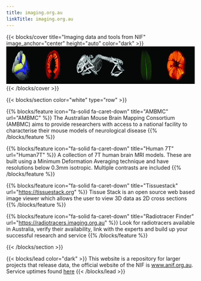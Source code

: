 ```yaml
---
title: imaging.org.au
linkTitle: imaging.org.au
---
```


{{< blocks/cover title="Imaging data and tools from NIF" image_anchor="center" height="auto" color="dark" >}}
<img src = "front-page-images.jpg" style="height:100px;" alt="front-page-images" />
{{< /blocks/cover >}}

{{< blocks/section color="white" type="row" >}}

{{% blocks/feature icon="fa-solid fa-caret-down" title="AMBMC" url="AMBMC" %}}
The Australian Mouse Brain Mapping Consortium (AMBMC) aims to provide researchers with access to a national facility to characterise their mouse models of neurological disease
{{% /blocks/feature %}}

{{% blocks/feature icon="fa-solid fa-caret-down" title="Human 7T" url="Human7T" %}}
A collection of 7T human brain MRI models. These are built using a Minimum Deformation Averaging technique and have resolutions below 0.3mm isotropic. Multiple contrasts are included
{{% /blocks/feature %}}

{{% blocks/feature icon="fa-solid fa-caret-down" title="Tissuestack" url="https://tissuestack.org" %}}
Tissue Stack is an open source web based image viewer which allows the user to 
view 3D data as 2D cross sections
{{% /blocks/feature %}}

{{% blocks/feature icon="fa-solid fa-caret-down" title="Radiotracer Finder" url="https://radiotracers.imaging.org.au" %}}
Look for radiotracers available in Australia, verify their availability, link with the experts and build up your successful research and service
{{% /blocks/feature %}}

{{< /blocks/section >}}

{{< blocks/lead color="dark" >}}
This website is a repository for larger projects that release data, the official website of the NIF is <a href="https://www.anif.org.au">www.anif.org.au</a>. Service uptimes found <a href="https://stats.uptimerobot.com/vr719fE3jY">here</a>
{{< /blocks/lead >}}

<!--
{{< blocks/section color="primary" >}}
The NIF site for imaging data

The Australian National Imaging Facility (NIF) is a $130 million project that provides state-of-the-art imaging capability of animals, plants, and materials for the Australian research community. NIF’s grid of imaging facilities spreads across Australia, aiming to provide a range of leading-edge imaging instrumentation and expertise in the optimal use of imaging technology to the Australian research community.

Established in 2007, NIF is one of the four initiative projects implemented by the Australian Government, under the National Collaborative Research Infrastructure Strategy (NCRIS) Characterisation capabilities. Recently, NIF has further expanded by the Education Investment Fund (EIF), which supports world-leading, strategically-focused infrastructure investments that will transform Australian tertiary research and education.

The goal of the NIF is to provide state-of-the-art imaging of animals, plants and materials for the Australian research community. The NIF operates as an integrated grid of thirteen institutions, providing a range of leading-edge imaging instrumentation and advice and assistance in the optimal use of imaging to the research community.

Specifically, the NIF provides:

access to molecular imaging instrumentation, including a range of MRI and PET scanners;
development and validation of novel biomarkers/radioligands for in-vivo imaging using PET and MRI;
development and application of stable isotope-labelled analogues to new radio-ligands;
magnetic resonance spectroscopy, coil design and pulse sequence development;
application of these new technologies in large-scale trials in animal models of disease;
bio-mathematical modelling of tracer kinetic data and integration of the high-dimensional data in a dedicated neuroinformatics system;
the creation of databases of normative data, and a common platform of base data; and
links to existing national infrastructure for ultra-structural imaging and measurement technologies through the Australian Microscopy and Microanalysis Research Facility.
This website is a repository for larger projects that release data, the official website of the NIF is www.anif.org.au

Projects
AMBMC - The Australian Mouse Brain Mapping Consortium (AMBMC) aims to provide researchers with access to a national facility to characterise their mouse models of neurological disease. The AMBMC will use state-of-the-art imaging, computational anatomy and image analysis to enable multi-dimensional statistical comparisons of brain anatomy between the mouse model and background strain.
Human 7T - A collection of 7T human brain MRI models. These are built using a Minimum Deformation Averaging technique and have resolutions below 0.3mm isotropic. Multiple contrasts are included.
{{< /blocks/section >}}
-->
